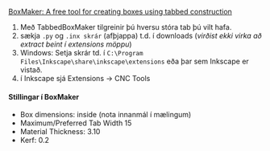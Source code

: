 [BoxMaker: A free tool for creating boxes using tabbed construction](https://github.com/paulh-rnd/TabbedBoxMaker)
1. Með TabbedBoxMaker tilgreinir þú hversu stóra tab þú vilt hafa.
1. sækja `.py` og `.inx skrár` (afþjappa) t.d. í downloads (_virðist ekki virka  að extract beint í extensions möppu_)
1. Windows: Setja skrár td. í `C:\Program Files\Inkscape\share\inkscape\extensions` eða þar sem Inkscape er vistað.
1. í Inkscape sjá Extensions -> CNC Tools

#### Stillingar í BoxMaker
* Box dimensions: inside (nota innanmál í mælingum)
* Maximum/Preferred Tab Width 15
* Material Thickness: 3.10
* Kerf: 0.2



